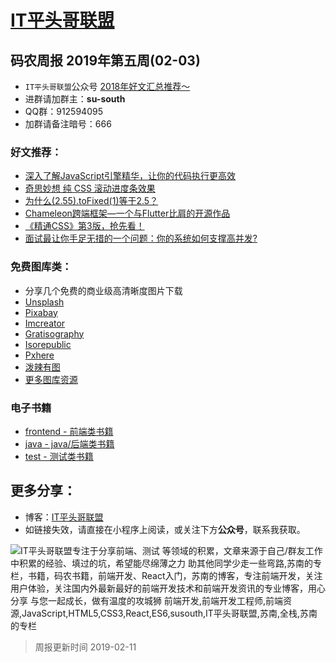 
# [IT平头哥联盟](https://susouth.com/ "@IT·平头哥联盟，码农书籍，苏南的专栏")

##  码农周报 2019年第五周(02-03)

+ `IT平头哥联盟`公众号 [2018年好文汇总推荐～](https://mp.weixin.qq.com/s/-BA4X3ScSSpsZRrUCyTuBw)
+ 进群请加群主：**su-south**
+ QQ群：912594095 
+ 加群请备注暗号：666 

### 好文推荐：
+ [深入了解JavaScript引擎精华，让你的代码执行更高效](https://mp.weixin.qq.com/s/dZai1m1drXXmLlPPp0Xqlw)
+ [奇思妙想 纯 CSS 滚动进度条效果](https://mp.weixin.qq.com/s/3JoFG_ZoN9PbleGEB-Mvvw)
+ [为什么(2.55).toFixed(1)等于2.5？](https://mp.weixin.qq.com/s/aitvV7QTZMFs29A38-Rj2w)
+ [Chameleon跨端框架—一个与Flutter比肩的开源作品](https://mp.weixin.qq.com/s/Kpc2t5moITjC0Xfrqlvoow)
+ [《精通CSS》第3版，抢先看！](https://www.yuque.com/itchina110/goodfe/xga7rc)
+ [面试最让你手足无措的一个问题：你的系统如何支撑高并发?](https://juejin.im/post/5c45aaee6fb9a049e6609115)

### 免费图库类：
+ 分享几个免费的商业级高清晰度图片下载
+ [Unsplash](https://unsplash.com/)
+ [Pixabay](https://pixabay.com/)
+ [Imcreator](http://www.imcreator.com/free)
+ [Gratisography](https://gratisography.com/)
+ [Isorepublic](https://isorepublic.com/)
+ [Pxhere](https://pxhere.com/)
+ [泼辣有图](http://www.polayoutu.com/collections/)
+ [更多图库资源](https://www.yuque.com/ruanyf/share/free-photos)

### 电子书籍
+ [frontend - 前端类书籍](../frontend "前端类电子书籍整理")
+ [java - java/后端类书籍](../java "java或后端开发人员电子书籍整理")
+ [test - 测试类书籍](../test "测试人员电子书籍整理")

## 更多分享：
+ 博客：[IT平头哥联盟](https://susouth.com "IT平头哥联盟")
+ 如链接失效，请直接在小程序上阅读，或关注下方**公众号**，联系我获取。

![IT平头哥联盟专注于分享前端、测试 等领域的积累，文章来源于自己/群友工作中积累的经验、填过的坑，希望能尽绵薄之力 助其他同学少走一些弯路,苏南的专栏，书籍，码农书籍，前端开发、React入门，苏南的博客，专注前端开发，关注用户体验，关注国内外最新最好的前端开发技术和前端开发资讯的专业博客，用心分享 与您一起成长，做有温度的攻城狮 前端开发,前端开发工程师,前端资源,JavaScript,HTML5,CSS3,React,ES6,susouth,IT平头哥联盟,苏南,全栈,苏南的专栏](https://user-images.githubusercontent.com/18324563/49295841-ae197600-f4f1-11e8-80c9-53ee54ee1f86.png "IT平头哥联盟")

> 周报更新时间 2019-02-11


